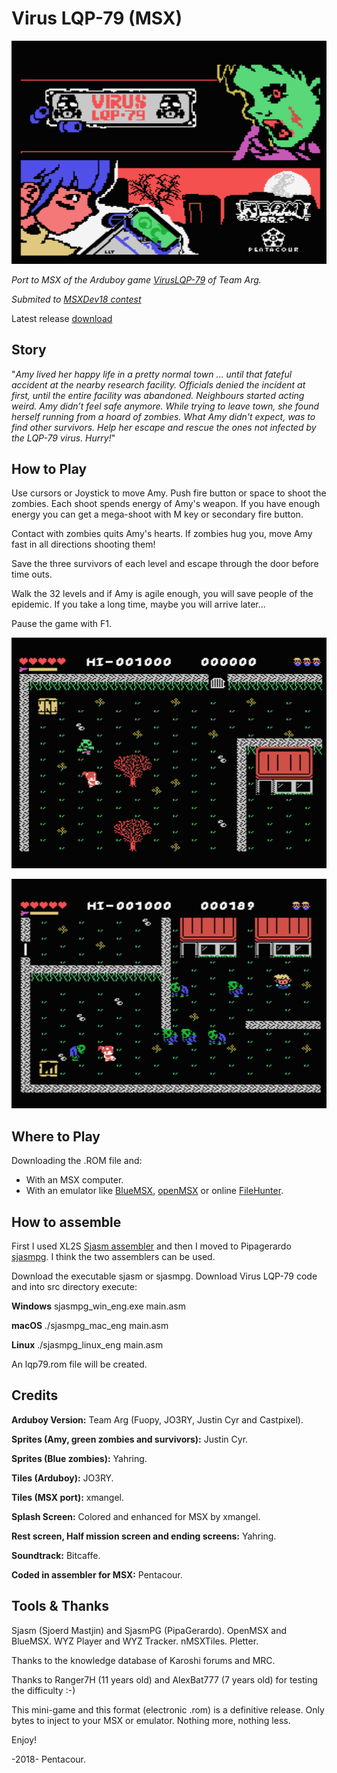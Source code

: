 # Virus LQP-79 (MSX)

![](docs/graphics/tiles/intro_menu/intro.png?raw=true)

*Port to MSX of the Arduboy game [VirusLQP-79](https://github.com/TEAMarg/ID-40-VIRUS-LQP-79) of Team Arg.*

*Submited to [MSXDev18 contest](https://www.msxdev.org/2018/05/10/msxdev18-3rd-entry-virus-lqp-79/)*

Latest release [download](https://github.com/Pentacour/viruslqp79_msx/releases/tag/v1.1)


## Story
"*Amy lived her happy life in a pretty normal town … until that fateful accident at the nearby research facility. Officials denied the incident at first, until the entire facility was abandoned. Neighbours started acting weird. Amy didn’t feel safe anymore. While trying to leave town, she found herself running from a hoard of zombies. What Amy didn't expect, was to find other survivors. Help her escape and rescue the ones not infected by the LQP-79 virus. Hurry!*"

## How to Play
Use cursors or Joystick to move Amy. Push fire button or space to shoot the zombies. Each shoot spends energy of Amy's weapon. If you have enough energy you can get a mega-shoot with M key or secondary fire button.

Contact with zombies quits Amy's hearts. If zombies hug you, move Amy fast in all directions shooting them!

Save the three survivors of each level and escape through the door before time outs.

Walk the 32 levels and if Amy is agile enough, you will save people of the epidemic. If you take a long time, maybe you will arrive later...

Pause the game with F1.

![](docs/graphics/tiles/intro_menu/sc1.png?raw=true)

![](docs/graphics/tiles/intro_menu/sc2.png?raw=true)

## Where to Play
Downloading the .ROM file and:

- With an MSX computer. 
- With an emulator like [BlueMSX](http://bluemsx.msxblue.com/download.html), [openMSX](https://openmsx.org/) or online [FileHunter](https://www.file-hunter.com/MSX/). 

## How to assemble

First I used XL2S [Sjasm assembler](http://www.xl2s.tk/) and then I moved to Pipagerardo [sjasmpg](https://github.com/pipagerardo/sjasmpg). I think the two assemblers can be used.

Download the executable sjasm or sjasmpg. Download Virus LQP-79 code and into src directory execute:

**Windows**
sjasmpg_win_eng.exe main.asm

**macOS**
./sjasmpg_mac_eng main.asm

**Linux**
./sjasmpg_linux_eng main.asm

An lqp79.rom file will be created.

## Credits
**Arduboy Version:** Team Arg (Fuopy, JO3RY, Justin Cyr and Castpixel).

**Sprites (Amy, green zombies and survivors):** Justin Cyr.

**Sprites (Blue zombies):** Yahring.

**Tiles (Arduboy):** JO3RY.

**Tiles (MSX port):** xmangel.

**Splash Screen:** Colored and enhanced for MSX by xmangel.

**Rest screen, Half mission screen and ending screens:** Yahring.

**Soundtrack:** Bitcaffe.

**Coded in assembler for MSX:** Pentacour.

## Tools & Thanks
Sjasm (Sjoerd Mastjin) and SjasmPG (PipaGerardo).
OpenMSX and BlueMSX.
WYZ Player and WYZ Tracker.
nMSXTiles.
Pletter.

Thanks to the knowledge database of Karoshi forums and MRC.

Thanks to Ranger7H (11 years old) and AlexBat777 (7 years old) for testing the difficulty :-)

This mini-game and this format (electronic .rom) is a definitive release. Only bytes to inject to your MSX or emulator. Nothing more, nothing less. 

Enjoy!

-2018- Pentacour.

